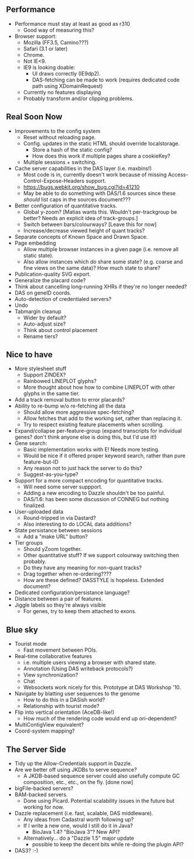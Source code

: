 Performance
-----------

 - Performance must stay at least as good as r310
     + Good way of measuring this?
 - Browser support:
     + Mozilla (FF3.5, Camino???)
     + Safari (3.1 or later)
     + Chrome.
     + Not IE<9. 
     + IE9 is looking doable:
          * UI draws correctly (IE9dp2).
          * DAS-fetching can be made to work (requires dedicated code path using XDomainRequest)
	  * Currently no features displaying
	  * Probably transform and/or clipping problems.
 
Real Soon Now
-------------

 - Improvements to the config system
     + Reset without reloading page.
     + Config. updates in the static HTML should override localstorage.
       - Store a hash of the static config?
       - How does this work if multiple pages share a cookieKey?
     + Multiple sessions + switching.
 - Cache server capabilities in the DAS layer (i.e. maxbins!)
     + Most code is in, currently doesn't work because of missing Access-Control-Expose-Headers support.
     + https://bugs.webkit.org/show_bug.cgi?id=41210
     + May be able to do something with DAS/1.6 sources since these *should* list caps in the sources document???
 - Better configuration of quantitative tracks.
     + Global y-zoom? [Matias wants this.  Wouldn't per-trackgroup be better?  Needs an explicit idea of track-groups.]
     + Switch between bars/colourways? [Leave this for now]
     + Increase/decrease viewed height of quant tracks?
 - Separate concepts of Known Space and Drawn Space.
 - Page embedding
     + Allow multiple browser instances in a given page (i.e. remove all static state).
     + Also allow instances which *do* share some state? (e.g. coarse and fine views on the same data)?
       How much state to share? 
 - Publication-quality SVG export.
 - Generalize the placard code?
 - Think about cancelling long-running XHRs if they're no longer needed?
 - DAS on geneID coords.
 - Auto-detection of credentialed servers?
 - Undo
 - Tabmargin cleanup
    + Wider by default?
    + Auto-adjust size?
    + Think about control placement
    + Rename tiers?

Nice to have
------------

 - More stylesheet stuff
   + Support ZINDEX?
   + Rainbowed LINEPLOT glyphs?
   + More thought about how how to combine LINEPLOT with other glyphs in the same tier.
 - Add a track removal button to error placards?
 - Ability to re-bump w/o re-fetching all the data
     + Should allow more aggressive spec-fetching?
     + Allow fetches that add to the working set, rather than replacing it.
     + Try to respect existing feature placements when scrolling.
 - Expand/collapse per-feature-group (expand transcripts for individual genes?  don't think anyone else is doing this, but I'd use it!)
 - Gene search:
     + Basic implementation works with E!  Needs more testing.
     + Would be nice if it offered proper keyword search, rather than pure feature-but-ID
     + Any reason not to just hack the server to do this?
     + Suggest-as-you-type?
 - Support for a more compact encoding for quantitative tracks.
     + Will need some server suppport.  
     + Adding a new encoding to Dazzle shouldn't be too painful.
     + DAS/1.6: has been some discussion of CONNEG but nothing finalized.
 - User-uploaded data
     + Round-tripped in via Dastard?
     + Also interesting to do LOCAL data additions?
 - State persistance between sessions
     + Add a "make URL" button?
  - Tier groups
     + Should yZoom together.
     + Other quantitative stuff?  If we support colourway switching then probably.
     + Do they have any meaning for non-quant tracks?
     + Drag together when re-ordering????
     + How are these defined?  DASSTYLE is hopeless.  Extended <sources> document?
  - Dedicated configuration/persistance language?
  - Distance between a pair of features.
  - Jiggle labels so they're always visible
     + For genes, try to keep them attached to exons.

Blue sky
--------
    
 - Tourist mode
    + Fast movement between POIs. 
 - Real-time collaborative features
    + i.e. multiple users viewing a browser with shared state.
    + Annotation (Using DAS writeback protocols?)
    + View synchronization?
    + Chat 
    + Websockets work nicely for this.  Prototype at DAS Workshop '10.
 - Navigate by blatting user sequences to the genome
    + How to do this in a DASish world?
    + Relationship with tourist mode?
 - Flip into vertical orientation (AceDB-like!)
    + How much of the rendering code would end up ori-dependent?
 - MultiContigView equivalent?
 - Coord-system mapping?


The Server Side
---------------
 
 - Tidy up the Allow-Credentials support in Dazzle.
 - Are we better off using JKDBs to serve sequence?
    + A JKDB-based sequence server could also usefully compute GC composition, etc., etc., on the fly. [done now]
 - bigFile-backed servers?
 - BAM-backed servers. 
    + Done using Picard.  Potential scalability issues in the future but working for now.
 - Dazzle replacement (i.e. fast, scalable, DAS middleware).
    + Any ideas from Cadastral worth following up?
    + If I write a new one, would I still do it in Java?
        * BioJava 1.4?  "BioJava 3"?  New API?
    + Alternatively... do a "Dazzle 1.5" major update
        * possible to keep the decent bits while re-doing the plugin API?
 - DAS3? :-)
